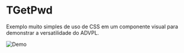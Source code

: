 # TGetPwd
Exemplo muito simples de uso de CSS em um componente visual para demonstrar a versatilidade do ADVPL.

![Demo](https://user-images.githubusercontent.com/55159124/163416463-834498f7-b90f-4bc6-ad93-d346c8e2f72e.gif)
